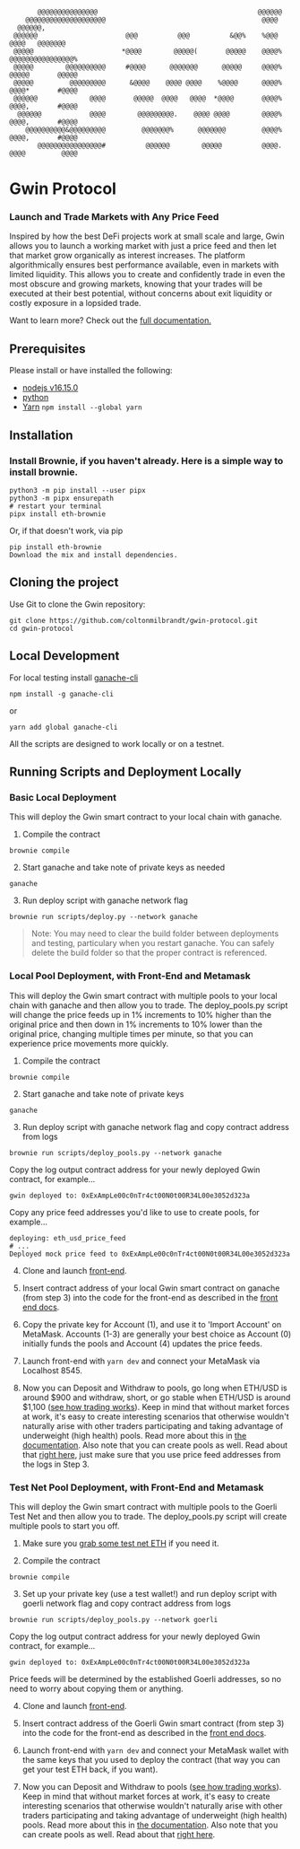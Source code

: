            @@@@@@@@@@@@@@@                                        @@@@@@
        @@@@@@@@@@@@@@@@@@@@                                       @@@@
      @@@@@@,
     @@@@@@                      @@@          @@@          &@@%    %@@@      @@@@   @@@@@@@
     @@@@@                      *@@@@        @@@@@(       @@@@@    @@@@%     @@@@@@@@@@@@@@@@%
     @@@@@        @@@@@@@@@@     #@@@@      @@@@@@@      @@@@@     @@@@%     @@@@@       @@@@@
     @@@@@         @@@@@@@@@      &@@@@    @@@@ @@@@    %@@@@      @@@@%     @@@@*       #@@@@
     @@@@@@             @@@@       @@@@@  @@@@   @@@@  *@@@@       @@@@%     @@@@,       #@@@@
      @@@@@@            @@@@        @@@@@@@@@.    @@@@ @@@@        @@@@%     @@@@,       #@@@@
        @@@@@@@@@@&@@@@@@@@@         @@@@@@@%      @@@@@@@         @@@@%     @@@@,       #@@@@
           @@@@@@@@@@@@@@@@#          @@@@@@        @@@@@          @@@@.     @@@@         @@@@

# Gwin Protocol

### Launch and Trade Markets with Any Price Feed

Inspired by how the best DeFi projects work at small scale and large, Gwin allows you to launch a working market with just a price feed and then let that market grow organically as interest increases. The platform algorithmically ensures best performance available, even in markets with limited liquidity. This allows you to create and confidently trade in even the most obscure and growing markets, knowing that your trades will be executed at their best potential, without concerns about exit liquidity or costly exposure in a lopsided trade.

Want to learn more? Check out the [full documentation.](https://coltonmilbrandt.gitbook.io/gwin/)

## Prerequisites

Please install or have installed the following:

-   [nodejs v16.15.0](https://nodejs.org/en/download/)
-   [python](https://www.python.org/downloads/)
-   [Yarn](https://yarnpkg.com/cli/install)
    `npm install --global yarn`

## Installation

### Install Brownie, if you haven't already. Here is a simple way to install brownie.

```
python3 -m pip install --user pipx
python3 -m pipx ensurepath
# restart your terminal
pipx install eth-brownie
```

Or, if that doesn't work, via pip

```
pip install eth-brownie
Download the mix and install dependencies.
```

## Cloning the project

Use Git to clone the Gwin repository:

```
git clone https://github.com/coltonmilbrandt/gwin-protocol.git
cd gwin-protocol
```

## Local Development

For local testing install [ganache-cli](https://www.npmjs.com/package/ganache-cli)

```
npm install -g ganache-cli
```

or

```
yarn add global ganache-cli
```

All the scripts are designed to work locally or on a testnet.

## Running Scripts and Deployment Locally

### Basic Local Deployment

This will deploy the Gwin smart contract to your local chain with ganache.

1. Compile the contract

```
brownie compile
```

2. Start ganache and take note of private keys as needed

```
ganache
```

3. Run deploy script with ganache network flag

```
brownie run scripts/deploy.py --network ganache
```

> Note: You may need to clear the build folder between deployments and testing, particulary when you restart ganache. You can safely delete the build folder so that the proper contract is referenced.

### Local Pool Deployment, with Front-End and Metamask

This will deploy the Gwin smart contract with multiple pools to your local chain with ganache and then allow you to trade. The deploy_pools.py script will change the price feeds up in 1% increments to 10% higher than the original price and then down in 1% increments to 10% lower than the original price, changing multiple times per minute, so that you can experience price movements more quickly.

1. Compile the contract

```
brownie compile
```

2. Start ganache and take note of private keys

```
ganache
```

3. Run deploy script with ganache network flag and copy contract address from logs

```
brownie run scripts/deploy_pools.py --network ganache
```

Copy the log output contract address for your newly deployed Gwin contract, for example...

```
gwin deployed to: 0xExAmpLe00c0nTr4ct00N0t00R34L00e3052d323a
```

Copy any price feed addresses you'd like to use to create pools, for example...

```
deploying: eth_usd_price_feed
# ...
Deployed mock price feed to 0xExAmpLe00c0nTr4ct00N0t00R34L00e3052d323a
```

4. Clone and launch [front-end](https://github.com/coltonmilbrandt/gwin-app.git).

5. Insert contract address of your local Gwin smart contract on ganache (from step 3) into the code for the front-end as described in the [front end docs](https://github.com/coltonmilbrandt/gwin-app.git).

6. Copy the private key for Account (1), and use it to 'Import Account' on MetaMask. Accounts (1-3) are generally your best choice as Account (0) initially funds the pools and Account (4) updates the price feeds.

7. Launch front-end with `yarn dev` and connect your MetaMask via Localhost 8545.

8. Now you can Deposit and Withdraw to pools, go long when ETH/USD is around $900 and withdraw, short, or go stable when ETH/USD is around $1,100 ([see how trading works](https://coltonmilbrandt.gitbook.io/gwin/features/trade)). Keep in mind that without market forces at work, it's easy to create interesting scenarios that otherwise wouldn't naturally arise with other traders participating and taking advantage of underweight (high health) pools. Read more about this in [the documentation](https://coltonmilbrandt.gitbook.io/gwin/technical-details/how-pools-are-settled). Also note that you can create pools as well. Read about that [right here](https://coltonmilbrandt.gitbook.io/gwin/technical-details/creating-a-new-market), just make sure that you use price feed addresses from the logs in Step 3.

### Test Net Pool Deployment, with Front-End and Metamask

This will deploy the Gwin smart contract with multiple pools to the Goerli Test Net and then allow you to trade. The deploy_pools.py script will create multiple pools to start you off.

1. Make sure you [grab some test net ETH](https://goerlifaucet.com/) if you need it.

2. Compile the contract

```
brownie compile
```

3. Set up your private key (use a test wallet!) and run deploy script with goerli network flag and copy contract address from logs

```
brownie run scripts/deploy_pools.py --network goerli
```

Copy the log output contract address for your newly deployed Gwin contract, for example...

```
gwin deployed to: 0xExAmpLe00c0nTr4ct00N0t00R34L00e3052d323a
```

Price feeds will be determined by the established Goerli addresses, so no need to worry about copying them or anything.

4. Clone and launch [front-end](https://github.com/coltonmilbrandt/gwin-app.git).

5. Insert contract address of the Goerli Gwin smart contract (from step 3) into the code for the front-end as described in the [front end docs](https://github.com/coltonmilbrandt/gwin-app.git).

6. Launch front-end with `yarn dev` and connect your MetaMask wallet with the same keys that you used to deploy the contract (that way you can get your test ETH back, if you want).

7. Now you can Deposit and Withdraw to pools ([see how trading works](https://coltonmilbrandt.gitbook.io/gwin/features/trade)). Keep in mind that without market forces at work, it's easy to create interesting scenarios that otherwise wouldn't naturally arise with other traders participating and taking advantage of underweight (high health) pools. Read more about this in [the documentation](https://coltonmilbrandt.gitbook.io/gwin/technical-details/how-pools-are-settled). Also note that you can create pools as well. Read about that [right here](https://coltonmilbrandt.gitbook.io/gwin/technical-details/creating-a-new-market).
